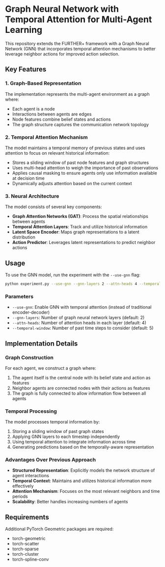 # Graph Neural Network with Temporal Attention for Multi-Agent Learning

This repository extends the FURTHER+ framework with a Graph Neural Network (GNN) that incorporates temporal attention mechanisms to better leverage neighbor actions for improved action selection.

## Key Features

### 1. Graph-Based Representation

The implementation represents the multi-agent environment as a graph where:
- Each agent is a node
- Interactions between agents are edges
- Node features combine belief states and actions
- The graph structure captures the communication network topology

### 2. Temporal Attention Mechanism

The model maintains a temporal memory of previous states and uses attention to focus on relevant historical information:

- Stores a sliding window of past node features and graph structures
- Uses multi-head attention to weigh the importance of past observations
- Applies causal masking to ensure agents only use information available at decision time
- Dynamically adjusts attention based on the current context

### 3. Neural Architecture

The model consists of several key components:

- **Graph Attention Networks (GAT)**: Process the spatial relationships between agents
- **Temporal Attention Layers**: Track and utilize historical information
- **Latent Space Encoder**: Maps graph representations to a latent distribution
- **Action Predictor**: Leverages latent representations to predict neighbor actions

## Usage

To use the GNN model, run the experiment with the `--use-gnn` flag:

```bash
python experiment.py --use-gnn --gnn-layers 2 --attn-heads 4 --temporal-window 5
```

### Parameters

- `--use-gnn`: Enable GNN with temporal attention (instead of traditional encoder-decoder)
- `--gnn-layers`: Number of graph neural network layers (default: 2)
- `--attn-heads`: Number of attention heads in each layer (default: 4)
- `--temporal-window`: Number of past time steps to consider (default: 5)

## Implementation Details

### Graph Construction

For each agent, we construct a graph where:
1. The agent itself is the central node with its belief state and action as features
2. Neighbor agents are connected nodes with their actions as features
3. The graph is fully connected to allow information flow between all agents

### Temporal Processing

The model processes temporal information by:
1. Storing a sliding window of past graph states
2. Applying GNN layers to each timestep independently
3. Using temporal attention to integrate information across time
4. Generating predictions based on the temporally-aware representation

### Advantages Over Previous Approach

- **Structured Representation**: Explicitly models the network structure of agent interactions
- **Temporal Context**: Maintains and utilizes historical information more effectively
- **Attention Mechanism**: Focuses on the most relevant neighbors and time periods
- **Scalability**: Better handles increasing numbers of agents

## Requirements

Additional PyTorch Geometric packages are required:
- torch-geometric
- torch-scatter
- torch-sparse
- torch-cluster
- torch-spline-conv 
